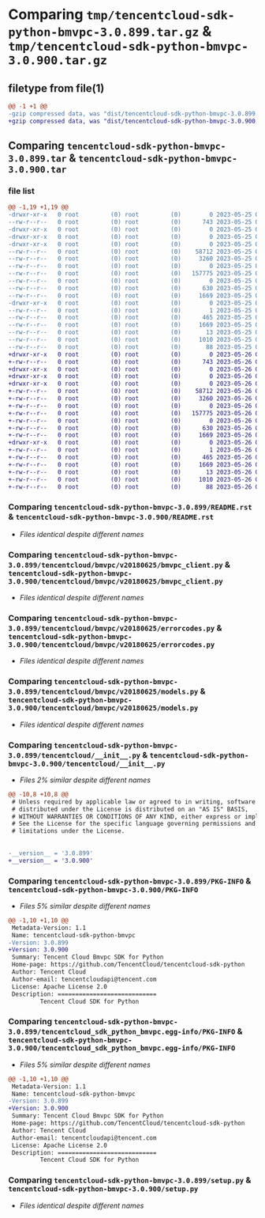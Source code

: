 # Comparing `tmp/tencentcloud-sdk-python-bmvpc-3.0.899.tar.gz` & `tmp/tencentcloud-sdk-python-bmvpc-3.0.900.tar.gz`

## filetype from file(1)

```diff
@@ -1 +1 @@
-gzip compressed data, was "dist/tencentcloud-sdk-python-bmvpc-3.0.899.tar", last modified: Thu May 25 00:18:08 2023, max compression
+gzip compressed data, was "dist/tencentcloud-sdk-python-bmvpc-3.0.900.tar", last modified: Fri May 26 02:11:36 2023, max compression
```

## Comparing `tencentcloud-sdk-python-bmvpc-3.0.899.tar` & `tencentcloud-sdk-python-bmvpc-3.0.900.tar`

### file list

```diff
@@ -1,19 +1,19 @@
-drwxr-xr-x   0 root         (0) root         (0)        0 2023-05-25 00:18:08.000000 tencentcloud-sdk-python-bmvpc-3.0.899/
--rw-r--r--   0 root         (0) root         (0)      743 2023-05-25 00:18:08.000000 tencentcloud-sdk-python-bmvpc-3.0.899/README.rst
-drwxr-xr-x   0 root         (0) root         (0)        0 2023-05-25 00:18:08.000000 tencentcloud-sdk-python-bmvpc-3.0.899/tencentcloud/
-drwxr-xr-x   0 root         (0) root         (0)        0 2023-05-25 00:18:08.000000 tencentcloud-sdk-python-bmvpc-3.0.899/tencentcloud/bmvpc/
-drwxr-xr-x   0 root         (0) root         (0)        0 2023-05-25 00:18:08.000000 tencentcloud-sdk-python-bmvpc-3.0.899/tencentcloud/bmvpc/v20180625/
--rw-r--r--   0 root         (0) root         (0)    58712 2023-05-25 00:18:08.000000 tencentcloud-sdk-python-bmvpc-3.0.899/tencentcloud/bmvpc/v20180625/bmvpc_client.py
--rw-r--r--   0 root         (0) root         (0)     3260 2023-05-25 00:18:08.000000 tencentcloud-sdk-python-bmvpc-3.0.899/tencentcloud/bmvpc/v20180625/errorcodes.py
--rw-r--r--   0 root         (0) root         (0)        0 2023-05-25 00:18:08.000000 tencentcloud-sdk-python-bmvpc-3.0.899/tencentcloud/bmvpc/v20180625/__init__.py
--rw-r--r--   0 root         (0) root         (0)   157775 2023-05-25 00:18:08.000000 tencentcloud-sdk-python-bmvpc-3.0.899/tencentcloud/bmvpc/v20180625/models.py
--rw-r--r--   0 root         (0) root         (0)        0 2023-05-25 00:18:08.000000 tencentcloud-sdk-python-bmvpc-3.0.899/tencentcloud/bmvpc/__init__.py
--rw-r--r--   0 root         (0) root         (0)      630 2023-05-25 00:18:08.000000 tencentcloud-sdk-python-bmvpc-3.0.899/tencentcloud/__init__.py
--rw-r--r--   0 root         (0) root         (0)     1669 2023-05-25 00:18:08.000000 tencentcloud-sdk-python-bmvpc-3.0.899/PKG-INFO
-drwxr-xr-x   0 root         (0) root         (0)        0 2023-05-25 00:18:08.000000 tencentcloud-sdk-python-bmvpc-3.0.899/tencentcloud_sdk_python_bmvpc.egg-info/
--rw-r--r--   0 root         (0) root         (0)        1 2023-05-25 00:18:08.000000 tencentcloud-sdk-python-bmvpc-3.0.899/tencentcloud_sdk_python_bmvpc.egg-info/dependency_links.txt
--rw-r--r--   0 root         (0) root         (0)      465 2023-05-25 00:18:08.000000 tencentcloud-sdk-python-bmvpc-3.0.899/tencentcloud_sdk_python_bmvpc.egg-info/SOURCES.txt
--rw-r--r--   0 root         (0) root         (0)     1669 2023-05-25 00:18:08.000000 tencentcloud-sdk-python-bmvpc-3.0.899/tencentcloud_sdk_python_bmvpc.egg-info/PKG-INFO
--rw-r--r--   0 root         (0) root         (0)       13 2023-05-25 00:18:08.000000 tencentcloud-sdk-python-bmvpc-3.0.899/tencentcloud_sdk_python_bmvpc.egg-info/top_level.txt
--rw-r--r--   0 root         (0) root         (0)     1010 2023-05-25 00:18:08.000000 tencentcloud-sdk-python-bmvpc-3.0.899/setup.py
--rw-r--r--   0 root         (0) root         (0)       88 2023-05-25 00:18:08.000000 tencentcloud-sdk-python-bmvpc-3.0.899/setup.cfg
+drwxr-xr-x   0 root         (0) root         (0)        0 2023-05-26 02:11:36.000000 tencentcloud-sdk-python-bmvpc-3.0.900/
+-rw-r--r--   0 root         (0) root         (0)      743 2023-05-26 02:11:36.000000 tencentcloud-sdk-python-bmvpc-3.0.900/README.rst
+drwxr-xr-x   0 root         (0) root         (0)        0 2023-05-26 02:11:36.000000 tencentcloud-sdk-python-bmvpc-3.0.900/tencentcloud/
+drwxr-xr-x   0 root         (0) root         (0)        0 2023-05-26 02:11:36.000000 tencentcloud-sdk-python-bmvpc-3.0.900/tencentcloud/bmvpc/
+drwxr-xr-x   0 root         (0) root         (0)        0 2023-05-26 02:11:36.000000 tencentcloud-sdk-python-bmvpc-3.0.900/tencentcloud/bmvpc/v20180625/
+-rw-r--r--   0 root         (0) root         (0)    58712 2023-05-26 02:11:36.000000 tencentcloud-sdk-python-bmvpc-3.0.900/tencentcloud/bmvpc/v20180625/bmvpc_client.py
+-rw-r--r--   0 root         (0) root         (0)     3260 2023-05-26 02:11:36.000000 tencentcloud-sdk-python-bmvpc-3.0.900/tencentcloud/bmvpc/v20180625/errorcodes.py
+-rw-r--r--   0 root         (0) root         (0)        0 2023-05-26 02:11:36.000000 tencentcloud-sdk-python-bmvpc-3.0.900/tencentcloud/bmvpc/v20180625/__init__.py
+-rw-r--r--   0 root         (0) root         (0)   157775 2023-05-26 02:11:36.000000 tencentcloud-sdk-python-bmvpc-3.0.900/tencentcloud/bmvpc/v20180625/models.py
+-rw-r--r--   0 root         (0) root         (0)        0 2023-05-26 02:11:36.000000 tencentcloud-sdk-python-bmvpc-3.0.900/tencentcloud/bmvpc/__init__.py
+-rw-r--r--   0 root         (0) root         (0)      630 2023-05-26 02:11:36.000000 tencentcloud-sdk-python-bmvpc-3.0.900/tencentcloud/__init__.py
+-rw-r--r--   0 root         (0) root         (0)     1669 2023-05-26 02:11:36.000000 tencentcloud-sdk-python-bmvpc-3.0.900/PKG-INFO
+drwxr-xr-x   0 root         (0) root         (0)        0 2023-05-26 02:11:36.000000 tencentcloud-sdk-python-bmvpc-3.0.900/tencentcloud_sdk_python_bmvpc.egg-info/
+-rw-r--r--   0 root         (0) root         (0)        1 2023-05-26 02:11:36.000000 tencentcloud-sdk-python-bmvpc-3.0.900/tencentcloud_sdk_python_bmvpc.egg-info/dependency_links.txt
+-rw-r--r--   0 root         (0) root         (0)      465 2023-05-26 02:11:36.000000 tencentcloud-sdk-python-bmvpc-3.0.900/tencentcloud_sdk_python_bmvpc.egg-info/SOURCES.txt
+-rw-r--r--   0 root         (0) root         (0)     1669 2023-05-26 02:11:36.000000 tencentcloud-sdk-python-bmvpc-3.0.900/tencentcloud_sdk_python_bmvpc.egg-info/PKG-INFO
+-rw-r--r--   0 root         (0) root         (0)       13 2023-05-26 02:11:36.000000 tencentcloud-sdk-python-bmvpc-3.0.900/tencentcloud_sdk_python_bmvpc.egg-info/top_level.txt
+-rw-r--r--   0 root         (0) root         (0)     1010 2023-05-26 02:11:36.000000 tencentcloud-sdk-python-bmvpc-3.0.900/setup.py
+-rw-r--r--   0 root         (0) root         (0)       88 2023-05-26 02:11:36.000000 tencentcloud-sdk-python-bmvpc-3.0.900/setup.cfg
```

### Comparing `tencentcloud-sdk-python-bmvpc-3.0.899/README.rst` & `tencentcloud-sdk-python-bmvpc-3.0.900/README.rst`

 * *Files identical despite different names*

### Comparing `tencentcloud-sdk-python-bmvpc-3.0.899/tencentcloud/bmvpc/v20180625/bmvpc_client.py` & `tencentcloud-sdk-python-bmvpc-3.0.900/tencentcloud/bmvpc/v20180625/bmvpc_client.py`

 * *Files identical despite different names*

### Comparing `tencentcloud-sdk-python-bmvpc-3.0.899/tencentcloud/bmvpc/v20180625/errorcodes.py` & `tencentcloud-sdk-python-bmvpc-3.0.900/tencentcloud/bmvpc/v20180625/errorcodes.py`

 * *Files identical despite different names*

### Comparing `tencentcloud-sdk-python-bmvpc-3.0.899/tencentcloud/bmvpc/v20180625/models.py` & `tencentcloud-sdk-python-bmvpc-3.0.900/tencentcloud/bmvpc/v20180625/models.py`

 * *Files identical despite different names*

### Comparing `tencentcloud-sdk-python-bmvpc-3.0.899/tencentcloud/__init__.py` & `tencentcloud-sdk-python-bmvpc-3.0.900/tencentcloud/__init__.py`

 * *Files 2% similar despite different names*

```diff
@@ -10,8 +10,8 @@
 # Unless required by applicable law or agreed to in writing, software
 # distributed under the License is distributed on an "AS IS" BASIS,
 # WITHOUT WARRANTIES OR CONDITIONS OF ANY KIND, either express or implied.
 # See the License for the specific language governing permissions and
 # limitations under the License.
 
 
-__version__ = '3.0.899'
+__version__ = '3.0.900'
```

### Comparing `tencentcloud-sdk-python-bmvpc-3.0.899/PKG-INFO` & `tencentcloud-sdk-python-bmvpc-3.0.900/PKG-INFO`

 * *Files 5% similar despite different names*

```diff
@@ -1,10 +1,10 @@
 Metadata-Version: 1.1
 Name: tencentcloud-sdk-python-bmvpc
-Version: 3.0.899
+Version: 3.0.900
 Summary: Tencent Cloud Bmvpc SDK for Python
 Home-page: https://github.com/TencentCloud/tencentcloud-sdk-python
 Author: Tencent Cloud
 Author-email: tencentcloudapi@tencent.com
 License: Apache License 2.0
 Description: ============================
         Tencent Cloud SDK for Python
```

### Comparing `tencentcloud-sdk-python-bmvpc-3.0.899/tencentcloud_sdk_python_bmvpc.egg-info/PKG-INFO` & `tencentcloud-sdk-python-bmvpc-3.0.900/tencentcloud_sdk_python_bmvpc.egg-info/PKG-INFO`

 * *Files 5% similar despite different names*

```diff
@@ -1,10 +1,10 @@
 Metadata-Version: 1.1
 Name: tencentcloud-sdk-python-bmvpc
-Version: 3.0.899
+Version: 3.0.900
 Summary: Tencent Cloud Bmvpc SDK for Python
 Home-page: https://github.com/TencentCloud/tencentcloud-sdk-python
 Author: Tencent Cloud
 Author-email: tencentcloudapi@tencent.com
 License: Apache License 2.0
 Description: ============================
         Tencent Cloud SDK for Python
```

### Comparing `tencentcloud-sdk-python-bmvpc-3.0.899/setup.py` & `tencentcloud-sdk-python-bmvpc-3.0.900/setup.py`

 * *Files identical despite different names*

